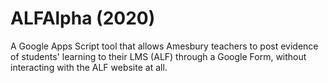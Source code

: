 # ALFAlpha (2020)

A Google Apps Script tool that allows Amesbury teachers to post evidence of students' learning to their LMS (ALF) through a Google Form, without interacting with the ALF website at all.
